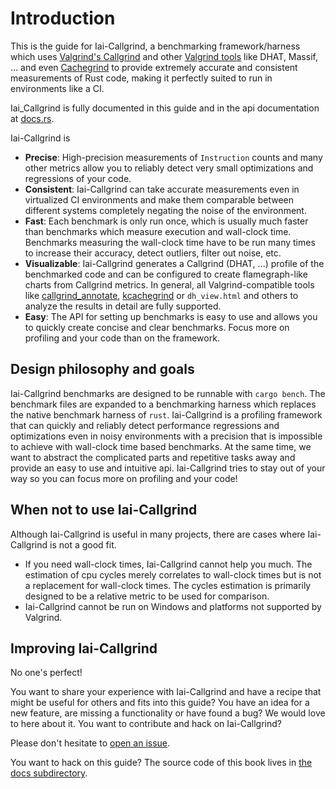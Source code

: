 # Introduction

This is the guide for Iai-Callgrind, a benchmarking framework/harness which uses
[Valgrind's Callgrind](https://valgrind.org/docs/manual/cl-manual.html) and
other [Valgrind tools](./tools.md) like DHAT, Massif, ... and even
[Cachegrind](./cachegrind.md) to provide extremely accurate and consistent
measurements of Rust code, making it perfectly suited to run in environments
like a CI.

Iai_Callgrind is fully documented in this guide and in the api documentation at
[docs.rs](https://docs.rs/iai-callgrind/latest/iai_callgrind/).

Iai-Callgrind is

- __Precise__: High-precision measurements of `Instruction` counts and many
  other metrics allow you to reliably detect very small optimizations and
  regressions of your code.
- __Consistent__: Iai-Callgrind can take accurate measurements even in
  virtualized CI environments and make them comparable between different systems
  completely negating the noise of the environment.
- __Fast__: Each benchmark is only run once, which is usually much faster than
  benchmarks which measure execution and wall-clock time. Benchmarks measuring
  the wall-clock time have to be run many times to increase their accuracy,
  detect outliers, filter out noise, etc.
- __Visualizable__: Iai-Callgrind generates a Callgrind (DHAT, ...) profile of
  the benchmarked code and can be configured to create flamegraph-like charts
  from Callgrind metrics. In general, all Valgrind-compatible tools like
  [callgrind_annotate](https://valgrind.org/docs/manual/cl-manual.html#cl-manual.callgrind_annotate-options),
  [kcachegrind](https://kcachegrind.github.io/html/Home.html) or `dh_view.html`
  and others to analyze the results in detail are fully supported.
- __Easy__: The API for setting up benchmarks is easy to use and allows you to
  quickly create concise and clear benchmarks. Focus more on profiling and your
  code than on the framework.

## Design philosophy and goals

Iai-Callgrind benchmarks are designed to be runnable with `cargo bench`. The
benchmark files are expanded to a benchmarking harness which replaces the native
benchmark harness of `rust`. Iai-Callgrind is a profiling framework that can
quickly and reliably detect performance regressions and optimizations even in
noisy environments with a precision that is impossible to achieve with
wall-clock time based benchmarks. At the same time, we want to abstract the
complicated parts and repetitive tasks away and provide an easy to use and
intuitive api. Iai-Callgrind tries to stay out of your way so you can focus more
on profiling and your code!

## When not to use Iai-Callgrind

Although Iai-Callgrind is useful in many projects, there are cases where
Iai-Callgrind is not a good fit.

- If you need wall-clock times, Iai-Callgrind cannot help you much. The
  estimation of cpu cycles merely correlates to wall-clock times but is not a
  replacement for wall-clock times. The cycles estimation is primarily designed
  to be a relative metric to be used for comparison.
- Iai-Callgrind cannot be run on Windows and platforms not supported by
  Valgrind.

## Improving Iai-Callgrind

No one's perfect!

You want to share your experience with Iai-Callgrind and have a recipe that
might be useful for others and fits into this guide? You have an idea for a new
feature, are missing a functionality or have found a bug? We would love to here
about it. You want to contribute and hack on Iai-Callgrind?

Please don't hesitate to [open an
issue](https://github.com/iai-callgrind/iai-callgrind/issues).

You want to hack on this guide? The source code of this book lives in [the docs
subdirectory](https://github.com/iai-callgrind/iai-callgrind/tree/main/docs).
